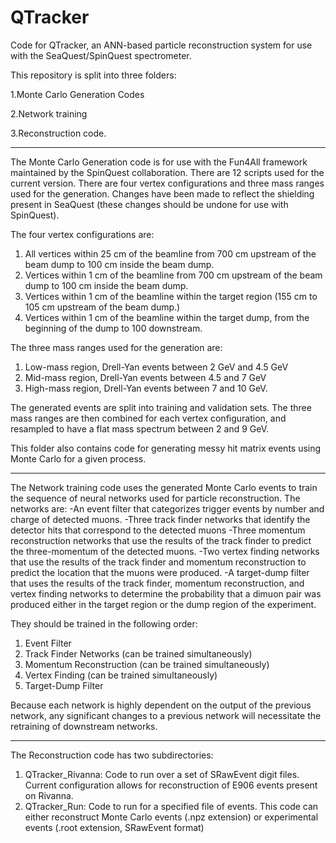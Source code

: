 # QTracker
Code for QTracker, an ANN-based particle reconstruction system for use with the SeaQuest/SpinQuest spectrometer.

This repository is split into three folders:

1.Monte Carlo Generation Codes

2.Network training

3.Reconstruction code.

************************************************************************************************
The Monte Carlo Generation code is for use with the Fun4All framework maintained by the SpinQuest collaboration. There are 12 scripts used for the current version.
There are four vertex configurations and three mass ranges used for the generation. Changes have been made to reflect the shielding present in SeaQuest (these changes should be undone for use with SpinQuest).

The four vertex configurations are:

1. All vertices within 25 cm of the beamline from 700 cm upstream of the beam dump to 100 cm inside the beam dump.
2. Vertices within 1 cm of the beamline from 700 cm upstream of the beam dump to 100 cm inside the beam dump.
3. Vertices within 1 cm of the beamline within the target region (155 cm to 105 cm upstream of the beam dump.)
4. Vertices within 1 cm of the beamline within the target dump, from the beginning of the dump to 100 downstream.

The three mass ranges used for the generation are:
1. Low-mass region, Drell-Yan events between 2 GeV and 4.5 GeV
2. Mid-mass region, Drell-Yan events between 4.5 and 7 GeV
3. High-mass region, Drell-Yan events between 7 and 10 GeV.

The generated events are split into training and validation sets. The three mass ranges are then combined for each vertex configuration, and resampled to have a flat mass spectrum between 2 and 9 GeV.

This folder also contains code for generating messy hit matrix events using Monte Carlo for a given process.

************************************************************************************************
The Network training code uses the generated Monte Carlo events to train the sequence of neural networks used for particle reconstruction.
The networks are:
-An event filter that categorizes trigger events by number and charge of detected muons.
-Three track finder networks that identify the detector hits that correspond to the detected muons
-Three momentum reconstruction networks that use the results of the track finder to predict the three-momentum of the detected muons.
-Two vertex finding networks that use the results of the track finder and momentum reconstruction to predict the location that the muons were produced.
-A target-dump filter that uses the results of the track finder, momentum reconstruction, and vertex finding networks to determine the probability that a dimuon pair was produced either in the target region or the dump region of the experiment.

They should be trained in the following order:
1. Event Filter
2. Track Finder Networks (can be trained simultaneously)
3. Momentum Reconstruction (can be trained simultaneously)
4. Vertex Finding (can be trained simultaneously)
5. Target-Dump Filter

Because each network is highly dependent on the output of the previous network, any significant changes to a previous network will necessitate the retraining of downstream networks.

************************************************************************************************
The Reconstruction code has two subdirectories:
1. QTracker_Rivanna: Code to run over a set of SRawEvent digit files. Current configuration allows for reconstruction of E906 events present on Rivanna.
2. QTracker_Run: Code to run for a specified file of events. This code can either reconstruct Monte Carlo events (.npz extension) or experimental events (.root extension, SRawEvent format)












